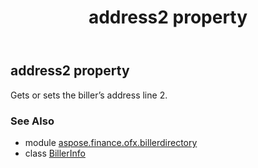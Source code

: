 ﻿---
title: address2 property
second_title: Aspose.Finance for Python via .NET API References
description: 
type: docs
weight: 60
url: /python-net/aspose.finance.ofx.billerdirectory/billerinfo/address2/
is_root: false
---

## address2 property


Gets or sets the biller’s address line 2.

### See Also
* module [aspose.finance.ofx.billerdirectory](../../)
* class [BillerInfo](/finance/python-net/aspose.finance.ofx.billerdirectory/billerinfo)
